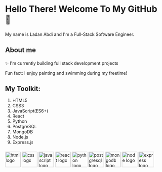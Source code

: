 <h1 align="left">Hello There! Welcome To My GitHub 👋 </h1>

###

<p align="left">My name is Ladan Abdi and I'm a Full-Stack Software Engineer.</p>

###

<h2 align="left">About me</h2>

###

<p align="left">✨ I'm currently building full stack development projects
<p align="left"> Fun fact: I enjoy painting and swimming during my freetime!</p>

###

<h2 align="left">My Toolkit:</h2>
<ol align="left">
    <li>HTML5</li>
    <li>CSS3</li>
    <li>JavaScript(ES6+)</li>
    <li>React</li>
    <li>Python</li>
    <li>PostgreSQL</li>
    <li>MongoDB</li>
    <li>Node.js</li>
    <li>Express.js</li>
</ol>

###

<div align="left">
  <img src="https://cdn.jsdelivr.net/gh/devicons/devicon/icons/html5/html5-original.svg" height="50" width="50" alt="html logo"  />
  <img src="https://cdn.jsdelivr.net/gh/devicons/devicon/icons/css3/css3-original.svg" height="50" width="50" alt="css logo"  />
  <img src="https://cdn.jsdelivr.net/gh/devicons/devicon/icons/javascript/javascript-original.svg" height="50" width="50" alt="javascript logo"  />
  <img src="https://cdn.jsdelivr.net/gh/devicons/devicon/icons/react/react-original.svg" height="50" width="50" alt="react logo"  />
  <img src="https://cdn.jsdelivr.net/gh/devicons/devicon/icons/python/python-original.svg" height="50" width="50" alt="python logo"  />
  <img src="https://cdn.jsdelivr.net/gh/devicons/devicon/icons/postgresql/postgresql-original.svg" height="50" width="50" alt="postgresql logo"  />
  <img src="https://cdn.jsdelivr.net/gh/devicons/devicon/icons/mongodb/mongodb-original.svg" height="50" width="50" alt="mongodb logo"  />
  <img src="https://cdn.jsdelivr.net/gh/devicons/devicon/icons/nodejs/nodejs-original.svg" height="50" width="50" alt="node logo"  />
  <img src="https://cdn.jsdelivr.net/gh/devicons/devicon/icons/express/express-original.svg" height="50" width="50" alt="express logo"  />


</div>

###
